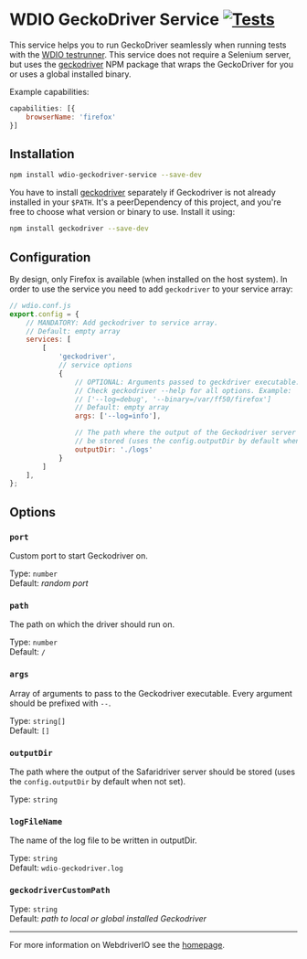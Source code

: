 # WDIO GeckoDriver Service [![Tests](https://github.com/webdriverio-community/wdio-geckodriver-service/actions/workflows/test.yml/badge.svg?branch=main)](https://github.com/webdriverio-community/wdio-geckodriver-service/actions/workflows/test.yml)

This service helps you to run GeckoDriver seamlessly when running tests with the [WDIO testrunner](https://webdriver.io/docs/gettingstarted.html). This service does not require a Selenium server, but uses the [geckodriver](https://www.npmjs.com/package/geckodriver) NPM package that wraps the GeckoDriver for you or uses a global installed binary.

Example capabilities:

```js
capabilities: [{
    browserName: 'firefox'
}]
```

## Installation

```bash
npm install wdio-geckodriver-service --save-dev
```

You have to install [geckodriver](https://www.npmjs.com/package/geckodriver) separately if Geckodriver is not already installed in your `$PATH`. It's a peerDependency of this project, and you're free to choose what version or binary to use. Install it using:

```bash
npm install geckodriver --save-dev
```

## Configuration

By design, only Firefox is available (when installed on the host system). In order to use the service you need to add `geckodriver` to your service array:

```js
// wdio.conf.js
export.config = {
    // MANDATORY: Add geckodriver to service array.
    // Default: empty array
    services: [
        [
            'geckodriver',
            // service options
            {
                // OPTIONAL: Arguments passed to geckdriver executable.
                // Check geckodriver --help for all options. Example:
                // ['--log=debug', '--binary=/var/ff50/firefox']
                // Default: empty array
                args: ['--log=info'],

                // The path where the output of the Geckodriver server should
                // be stored (uses the config.outputDir by default when not set).
                outputDir: './logs'
            }
        ]
    ],
};
```

## Options

### `port`

Custom port to start Geckodriver on.

Type: `number`<br />
Default: _random port_

### `path`

The path on which the driver should run on.

Type: `number`<br />
Default: `/`

### `args`

Array of arguments to pass to the Geckodriver executable. Every argument should be prefixed with `--`.

Type: `string[]`<br />
Default: `[]`

### `outputDir`

The path where the output of the Safaridriver server should be stored (uses the `config.outputDir` by default when not set).

Type: `string`

### `logFileName`

The name of the log file to be written in outputDir.

Type: `string`<br />
Default: `wdio-geckodriver.log`

### `geckodriverCustomPath`

Type: `string`<br />
Default: _path to local or global installed Geckodriver_

----

For more information on WebdriverIO see the [homepage](https://webdriver.io).
